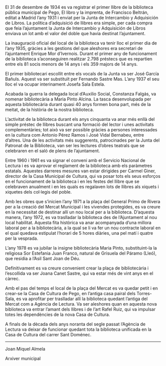El 31 de desembre de 1934 es va registrar el primer llibre de la biblioteca pública municipal de Pego, El libro y la imprenta, de Francisco Beltrán, editat a Madrid l’any 1931 i enviat per la Junta de Intercambio y Adquisición de Libros. La política d’adquisició de llibres era simple, per cada compra que feia l’ajuntament la Junta de Intercambio y Adquisición de Libros enviava un lot amb el valor del doble que havia destinat l’ajuntament.

La inauguració oficial del local de la biblioteca va tenir lloc el primer dia de l’any 1935, gràcies a les gestions del que aleshores era secretari de l’ajuntament Enrique Mor d’Ivernois. Durant el primer any de funcionament de la biblioteca s’aconseguiren realitzar 2.798 préstecs que es repartien entre els 81 socis menors de 14 anys i els 359 majors de 14 anys.

El primer bibliotecari escollit entre els vocals de la Junta va ser José García Bañuls. Aquest va ser substituït per Fernando Sastre Mas. L’any 1937 el seu lloc el va ocupar interinament Josefa Sala Estela.

Acabada la guerra la delegada local d’Auxilio Social, Constanza Falgás, va nomenar bibliotecària a Maria Pinto Alcina. La tasca desenvolupada per aquesta bibliotecària durant quasi 40 anys formen bona part, més de la meitat, de la història de la nostra biblioteca.

L’activitat de la biblioteca durant els anys cinquanta va anar més enllà del simple préstec de llibres buscant una formació del lector i unes activitats complementàries; tot això va ser possible gràcies a persones interessades en la cultura com Antonio Pérez Ramos i José Vidal Bernabeu, entre d’altres. Una de les activitats més suggerents, patrocinades per la Junta del Patronat de la Biblioteca, van ser les lectures d’obres teatrals que se celebraren en el saló de plens de l’ajuntament.

Entre 1960 i 1961 es va signar el conveni amb el Servicio Nacional de Lectura i es va aprovar el reglament de la biblioteca amb els paràmetres estatals. Aquestes darreres mesures van estar dirigides per Carmel Giner, director de la Casa Municipal de Cultura, qui va posar tots els seus esforços en el funcionament de la biblioteca i en les festes del llibre que se celebraven anualment i en les quals es regalaven lots de llibres als xiquets i xiquetes dels col·legis del poble.

Amb les obres que s’inicien l’any 1971 a la plaça del General Primo de Rivera per a la creació del Mercat Municipal i les vivendes protegides, es va creure en la necessitat de destinar allí un nou local per a la biblioteca. D’aquesta manera, l’any 1972, es va traslladar la biblioteca des de l’Ajuntament al nou local habilitat. Aquesta fita històrica va anar acompanyada d’una millora laboral per a la bibliotecària, a la qual se li va fer un nou contracte laboral en el qual quedava estipulat l’horari de 5 hores diàries, una pel matí i quatre per la vesprada.

L’any 1978 es va jubilar la insigne bibliotecària Maria Pinto, substituint-la la religiosa Sor Estefania Juan Franco, natural de Grisuela del Páramo (Lleó), que residia a l’Asil Sant Joan de Déu.

Definitivament es va creure convenient crear la plaça de bibliotecària i l’escollida va ser Joana Canet Sastre, qui va estar més de vint anys en el càrrec.

Amb el pas del temps el local de la plaça del Mercat es va quedar petit i en crear-se la Casa de Cultura de Pego, en l’antiga casa pairal dels Torres-Sala, es va aprofitar per traslladar allí la biblioteca quedant l’antiga del Mercat com a Agència de Lectura. Va ser aleshores quan en aquesta nova biblioteca va entrar l’amant dels llibres i de l’art Rafel Ruiz, qui va impulsar totes les dependències de la nova Casa de Cultura.

A finals de la dècada dels anys noranta del segle passat l’Agència de Lectura va deixar de funcionar quedant tota la biblioteca unificada en la Casa de Cultura del carrer Sant Doménec.

---

Joan Miquel Almela

Arxiver municipal